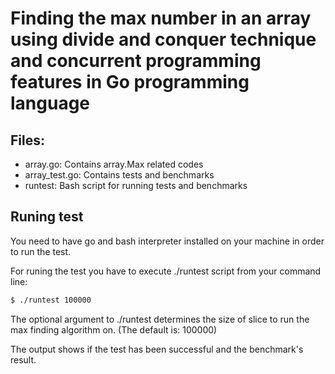 # Finding the max number in an array using divide and conquer technique and concurrent programming features in Go programming language

##  Files:
* array.go:      Contains array.Max related codes
* array_test.go:     Contains tests and benchmarks
* runtest:           Bash script for running tests and benchmarks

## Runing test
You need to have go and bash interpreter installed on your machine in order to run the test.

For runing the test you have to execute ./runtest script from your command line:
```Bash
$ ./runtest 100000
```
The optional argument to ./runtest determines the size of slice to run the max finding algorithm on. (The default is: 100000)

The output shows if the test has been successful and the benchmark's result.
